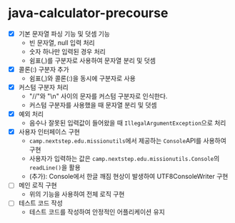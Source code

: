 # java-calculator-precourse

- [x] 기본 문자열 파싱 기능 및 덧셈 기능
    - 빈 문자열, null 입력 처리
    - 숫자 하나만 입력된 경우 처리
    - 쉼표(,)를 구분자로 사용하여 문자열 분리 및 덧셈
- [x] 콜론(:) 구분자 추가
  - 쉼표(,)와 콜론(:)을 동시에 구분자로 사용
- [x] 커스텀 구분자 처리
  - "//"와 "\n" 사이의 문자를 커스텀 구분자로 인식한다.
  - 커스텀 구분자를 사용했을 때 문자열 분리 및 덧셈
- [x] 예외 처리
  - 음수나 잘못된 입력값이 들어왔을 때 `IllegalArgumentException`으로 처리
- [x] 사용자 인터페이스 구현
  - `camp.nextstep.edu.missionutils`에서 제공하는 `Console`API를 사용하여 구현
  - 사용자가 입력하는 값은 `camp.nextstep.edu.missionutils.Console`의 `readLine()`을 활용
  - (추가): Console에서 한글 깨짐 현상이 발생하여 UTF8ConsoleWriter 구현
- [ ] 메인 로직 구현
  - 위의 기능을 사용하여 전체 로직 구현
- [ ] 테스트 코드 작성
  - 테스트 코드를 작성하여 안정적인 어플리케이션 유지